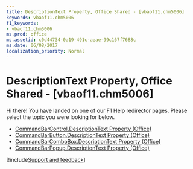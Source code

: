 ```yaml
---
title: DescriptionText Property, Office Shared - [vbaof11.chm5006]
keywords: vbaof11.chm5006
f1_keywords:
- vbaof11.chm5006
ms.prod: office
ms.assetid: c0d44734-0a19-491c-aeae-99c167f7688c
ms.date: 06/08/2017
localization_priority: Normal
---
```



# DescriptionText Property, Office Shared - [vbaof11.chm5006]

Hi there! You have landed on one of our F1 Help redirector pages. Please select the topic you were looking for below.

- [CommandBarControl.DescriptionText Property (Office)](https://msdn.microsoft.com/library/4f7b8e0d-1f3a-f751-86a7-3378f21ecf3d%28Office.15%29.aspx)
- [CommandBarButton.DescriptionText Property (Office)](https://msdn.microsoft.com/library/bc22bef9-e923-40af-296b-959f3f3aeead%28Office.15%29.aspx)
- [CommandBarComboBox.DescriptionText Property (Office)](https://msdn.microsoft.com/library/e06b5800-eecd-6863-68f7-9b88d3c4696b%28Office.15%29.aspx)
- [CommandBarPopup.DescriptionText Property (Office)](https://msdn.microsoft.com/library/81a6b11d-40ea-d17d-4a28-ca423a3e29ec%28Office.15%29.aspx)

[!include[Support and feedback](~/includes/feedback-boilerplate.md)]
